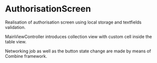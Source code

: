 # AuthorisationScreen

Realisation of authorisation screen using local storage and textfields validation.

MainViewController introduces collection view with custom cell inside the table view.

Networking job as well as the button state change are made by means of Combine framework.


